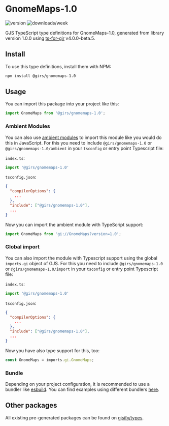 
# GnomeMaps-1.0

![version](https://img.shields.io/npm/v/@girs/gnomemaps-1.0)
![downloads/week](https://img.shields.io/npm/dw/@girs/gnomemaps-1.0)


GJS TypeScript type definitions for GnomeMaps-1.0, generated from library version 1.0.0 using [ts-for-gir](https://github.com/gjsify/ts-for-gir) v4.0.0-beta.5.


## Install

To use this type definitions, install them with NPM:
```bash
npm install @girs/gnomemaps-1.0
```

## Usage

You can import this package into your project like this:
```ts
import GnomeMaps from '@girs/gnomemaps-1.0';
```

### Ambient Modules

You can also use [ambient modules](https://github.com/gjsify/ts-for-gir/tree/main/packages/cli#ambient-modules) to import this module like you would do this in JavaScript.
For this you need to include `@girs/gnomemaps-1.0` or `@girs/gnomemaps-1.0/ambient` in your `tsconfig` or entry point Typescript file:

`index.ts`:
```ts
import '@girs/gnomemaps-1.0'
```

`tsconfig.json`:
```json
{
  "compilerOptions": {
    ...
  },
  "include": ["@girs/gnomemaps-1.0"],
  ...
}
```

Now you can import the ambient module with TypeScript support: 

```ts
import GnomeMaps from 'gi://GnomeMaps?version=1.0';
```

### Global import

You can also import the module with Typescript support using the global `imports.gi` object of GJS.
For this you need to include `@girs/gnomemaps-1.0` or `@girs/gnomemaps-1.0/import` in your `tsconfig` or entry point Typescript file:

`index.ts`:
```ts
import '@girs/gnomemaps-1.0'
```

`tsconfig.json`:
```json
{
  "compilerOptions": {
    ...
  },
  "include": ["@girs/gnomemaps-1.0"],
  ...
}
```

Now you have also type support for this, too:

```ts
const GnomeMaps = imports.gi.GnomeMaps;
```

### Bundle

Depending on your project configuration, it is recommended to use a bundler like [esbuild](https://esbuild.github.io/). You can find examples using different bundlers [here](https://github.com/gjsify/ts-for-gir/tree/main/examples).

## Other packages

All existing pre-generated packages can be found on [gjsify/types](https://github.com/gjsify/types).

